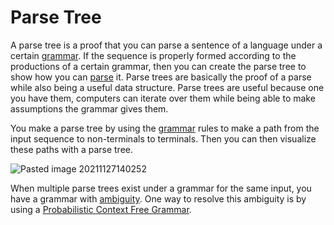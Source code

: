 # Parse Tree

A parse tree is a proof that you can parse a sentence of a language under a certain [grammar](Grammar.md). If the sequence is properly formed according to the productions of a certain grammar, then you can create the parse tree to show how you can [parse](Parsing.md) it. Parse trees are basically the proof of a parse while also being a useful data structure. Parse trees are useful because one you have them, computers can iterate over them while being able to make assumptions the grammar gives them. 

You make a parse tree by using the [grammar](Grammar.md) rules to make a path from the input sequence to non-terminals to terminals. Then you can then visualize these paths with a parse tree.

![Pasted image 20211127140252](Pasted%20image%2020211127140252.png)

When multiple parse trees exist under a grammar for the same input, you have a grammar with [ambiguity](Ambiguity.md). One way to resolve this ambiguity is by using a [Probabilistic Context Free Grammar](Probabilistic%20Context%20Free%20Grammar.md).